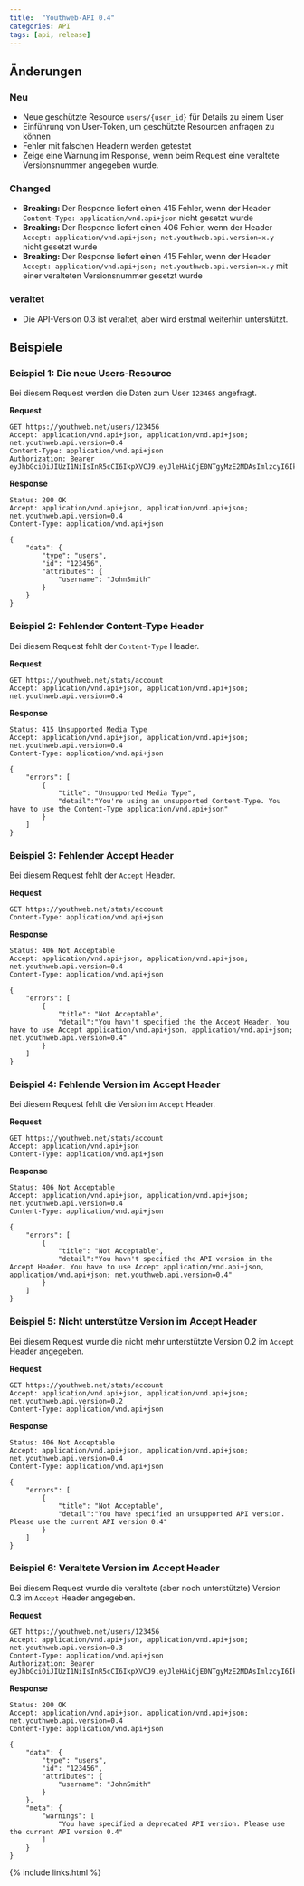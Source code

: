 ```yaml
---
title:  "Youthweb-API 0.4"
categories: API
tags: [api, release]
---
```

## Änderungen

### Neu

- Neue geschützte Resource `users/{user_id}` für Details zu einem User
- Einführung von User-Token, um geschützte Resourcen anfragen zu können
- Fehler mit falschen Headern werden getestet
- Zeige eine Warnung im Response, wenn beim Request eine veraltete Versionsnummer angegeben wurde.

### Changed

- **Breaking:** Der Response liefert einen 415 Fehler, wenn der Header `Content-Type: application/vnd.api+json` nicht gesetzt wurde
- **Breaking:** Der Response liefert einen 406 Fehler, wenn der Header `Accept: application/vnd.api+json; net.youthweb.api.version=x.y` nicht gesetzt wurde
- **Breaking:** Der Response liefert einen 415 Fehler, wenn der Header `Accept: application/vnd.api+json; net.youthweb.api.version=x.y` mit einer veralteten Versionsnummer gesetzt wurde

### veraltet

- Die API-Version 0.3 ist veraltet, aber wird erstmal weiterhin unterstützt.

## Beispiele

### Beispiel 1: Die neue Users-Resource

Bei diesem Request werden die Daten zum User `123465` angefragt.

**Request**

```
GET https://youthweb.net/users/123456
Accept: application/vnd.api+json, application/vnd.api+json; net.youthweb.api.version=0.4
Content-Type: application/vnd.api+json
Authorization: Bearer eyJhbGciOiJIUzI1NiIsInR5cCI6IkpXVCJ9.eyJleHAiOjE0NTgyMzE2MDAsImlzcyI6IkpOdlBnY3ROcEg1Y0s2UmMifQ.BOn0XFDDYa5iBHJb636A0C0m4sU5NO8SA_CPOVHoWNs
```

**Response**

```
Status: 200 OK
Accept: application/vnd.api+json, application/vnd.api+json; net.youthweb.api.version=0.4
Content-Type: application/vnd.api+json

{
    "data": {
        "type": "users",
        "id": "123456",
        "attributes": {
            "username": "JohnSmith"
        }
    }
}
```

### Beispiel 2: Fehlender Content-Type Header

Bei diesem Request fehlt der `Content-Type` Header.

**Request**

```
GET https://youthweb.net/stats/account
Accept: application/vnd.api+json, application/vnd.api+json; net.youthweb.api.version=0.4
```

**Response**

```
Status: 415 Unsupported Media Type
Accept: application/vnd.api+json, application/vnd.api+json; net.youthweb.api.version=0.4
Content-Type: application/vnd.api+json

{
    "errors": [
        {
            "title": "Unsupported Media Type",
            "detail":"You're using an unsupported Content-Type. You have to use the Content-Type application/vnd.api+json"
        }
    ]
}
```

### Beispiel 3: Fehlender Accept Header

Bei diesem Request fehlt der `Accept` Header.

**Request**

```
GET https://youthweb.net/stats/account
Content-Type: application/vnd.api+json
```

**Response**

```
Status: 406 Not Acceptable
Accept: application/vnd.api+json, application/vnd.api+json; net.youthweb.api.version=0.4
Content-Type: application/vnd.api+json

{
    "errors": [
        {
            "title": "Not Acceptable",
            "detail":"You havn't specified the the Accept Header. You have to use Accept application/vnd.api+json, application/vnd.api+json; net.youthweb.api.version=0.4"
        }
    ]
}
```

### Beispiel 4: Fehlende Version im Accept Header

Bei diesem Request fehlt die Version im `Accept` Header.

**Request**

```
GET https://youthweb.net/stats/account
Accept: application/vnd.api+json
Content-Type: application/vnd.api+json
```

**Response**

```
Status: 406 Not Acceptable
Accept: application/vnd.api+json, application/vnd.api+json; net.youthweb.api.version=0.4
Content-Type: application/vnd.api+json

{
    "errors": [
        {
            "title": "Not Acceptable",
            "detail":"You havn't specified the API version in the Accept Header. You have to use Accept application/vnd.api+json, application/vnd.api+json; net.youthweb.api.version=0.4"
        }
    ]
}
```

### Beispiel 5: Nicht unterstütze Version im Accept Header

Bei diesem Request wurde die nicht mehr unterstützte Version 0.2 im `Accept` Header angegeben.

**Request**

```
GET https://youthweb.net/stats/account
Accept: application/vnd.api+json, application/vnd.api+json; net.youthweb.api.version=0.2
Content-Type: application/vnd.api+json
```

**Response**

```
Status: 406 Not Acceptable
Accept: application/vnd.api+json, application/vnd.api+json; net.youthweb.api.version=0.4
Content-Type: application/vnd.api+json

{
    "errors": [
        {
            "title": "Not Acceptable",
            "detail":"You have specified an unsupported API version. Please use the current API version 0.4"
        }
    ]
}
```

### Beispiel 6: Veraltete Version im Accept Header

Bei diesem Request wurde die veraltete (aber noch unterstützte) Version 0.3 im `Accept` Header angegeben.

**Request**

```
GET https://youthweb.net/users/123456
Accept: application/vnd.api+json, application/vnd.api+json; net.youthweb.api.version=0.3
Content-Type: application/vnd.api+json
Authorization: Bearer eyJhbGciOiJIUzI1NiIsInR5cCI6IkpXVCJ9.eyJleHAiOjE0NTgyMzE2MDAsImlzcyI6IkpOdlBnY3ROcEg1Y0s2UmMifQ.BOn0XFDDYa5iBHJb636A0C0m4sU5NO8SA_CPOVHoWNs
```

**Response**

```
Status: 200 OK
Accept: application/vnd.api+json, application/vnd.api+json; net.youthweb.api.version=0.4
Content-Type: application/vnd.api+json

{
    "data": {
        "type": "users",
        "id": "123456",
        "attributes": {
            "username": "JohnSmith"
        }
    },
    "meta": {
        "warnings": [
            "You have specified a deprecated API version. Please use the current API version 0.4"
        ]
    }
}
```

{% include links.html %}
